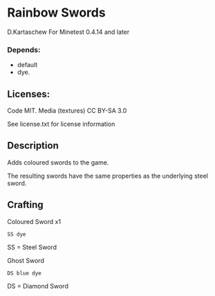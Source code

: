 Rainbow Swords
==========

D.Kartaschew
For Minetest 0.4.14 and later

### Depends: 
* default
* dye.

## Licenses: 

Code MIT. Media (textures) CC BY-SA 3.0

See license.txt for license information

## Description

Adds coloured swords to the game.

The resulting swords have the same properties as the underlying steel sword.

Crafting
--------

Coloured Sword x1
```
SS dye
```
SS = Steel Sword

Ghost Sword
```
DS blue dye
```
DS = Diamond Sword